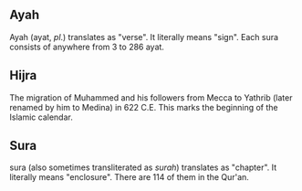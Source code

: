 ## Ayah

Ayah \(ayat, _pl_.\) translates as "verse". It literally means "sign". Each sura consists of anywhere from 3 to 286 ayat.

## Hijra

The migration of Muhammed and his followers from Mecca to Yathrib \(later renamed by him to Medina\) in 622 C.E. This marks the beginning of the Islamic calendar. 

## Sura

sura \(also sometimes transliterated as _surah_\) translates as "chapter". It literally means "enclosure". There are 114 of them in the Qur'an.

